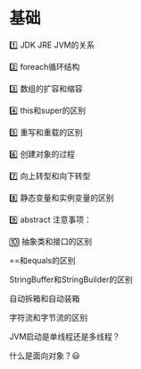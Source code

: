 # 基础

:one:	JDK JRE JVM的关系

:two: 	foreach循环结构

:three: 	数组的扩容和缩容

:four: 	this和super的区别

:five: 	重写和重载的区别

:six: 	创建对象的过程

:seven:  	向上转型和向下转型

:eight:	 静态变量和实例变量的区别

:nine:	 abstract 注意事项：

:keycap_ten: 	抽象类和接口的区别

 ==和equals的区别

StringBuffer和StringBuilder的区别

自动拆箱和自动装箱

字符流和字节流的区别



JVM启动是单线程还是多线程？





什么是面向对象？:smiley: